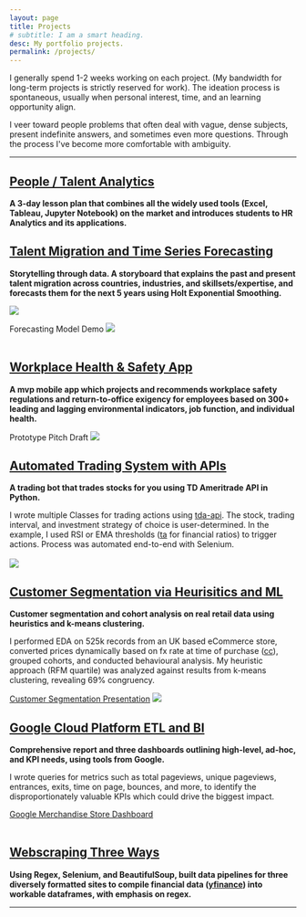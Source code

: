 ```yaml
---
layout: page
title: Projects
# subtitle: I am a smart heading.
desc: My portfolio projects.
permalink: /projects/
---
```


<div class="pretty-links">

    
<div class="lead lead-about">

I generally spend 1-2 weeks working on each project. (My bandwidth for long-term projects is strictly reserved for work). The ideation process is spontaneous, usually when personal interest, time, and an learning opportunity align.

I veer toward people problems that often deal with vague, dense subjects, present indefinite answers, and sometimes even more questions. Through the process I've become more comfortable with ambiguity.
    
<div style="text-align: left">
    
<!-- {::nomarkdown} 
<figure class="site-profile">
    <img src="{{ site.baseurl }}/assets/img/profile.png">
</figure>
{:/} -->

---

## [People / Talent Analytics](https://github.com/deawyk/HR-Analytics/blob/main/Geolocation%20Clustering%20Lesson%20Plan.ipynb)
**A 3-day lesson plan that combines all the widely used tools (Excel, Tableau, Jupyter Notebook) on the market and introduces students to HR Analytics and its applications.**

    
## [Talent Migration and Time Series Forecasting](https://public.tableau.com/app/profile/dea.wang/viz/WorldBankLinkedInInsights/StoryInsights)
**Storytelling through data. A storyboard that explains the past and present talent migration across countries, industries, and skillsets/expertise, and forecasts them for the next 5 years using Holt Exponential Smoothing.**
    
<img src="{{ site.baseurl }}/assets/img/git.talentmigration1.png">

Forecasting Model Demo
<img src="{{ site.baseurl }}/assets/img/git.talentmigration2.png">    
<br>  
    

## <i class='fa fa-file-text'></i>[Workplace Health & Safety App](/assets/pdf/git.o2analytics.pdf)
**A mvp mobile app which projects and recommends workplace safety regulations and return-to-office exigency for employees based on 300+ leading and lagging environmental indicators, job function, and individual health.**

Prototype Pitch Draft
<img src="{{ site.baseurl }}/assets/img/git.office.png">
<br>  

## [Automated Trading System with APIs](https://github.com/deawyk/Automated-Trading-System-via-APIs/blob/main/automated%20trading%20tda%20api.py)
**A trading bot that trades stocks for you using TD Ameritrade API in Python.**
    
I wrote multiple Classes for trading actions using [tda-api](https://pypi.org/project/tda-api/). The stock, trading interval, and investment strategy of choice is user-determined. In the example, I used RSI or EMA thresholds ([ta](https://technical-analysis-library-in-python.readthedocs.io/en/latest/) for financial ratios) to trigger actions. Process was automated end-to-end with Selenium.<br>    
<img src="{{ site.baseurl }}/assets/img/git.tb1.png">    
    
    
## [Customer Segmentation via Heurisitics and ML](https://github.com/deawyk/Customer-Segmentation-via-KMeans/blob/main/CS_KMeans.ipynb)
**Customer segmentation and cohort analysis on real retail data using heuristics and k-means clustering.**
    
I performed EDA on 525k records from an UK based eCommerce store, converted prices dynamically based on fx rate at time of purchase ([cc](https://pypi.org/project/CurrencyConverter/)), grouped cohorts, and conducted behavioural analysis. My heuristic approach (RFM quartile) was analyzed against results from k-means clustering, revealing 69% congruency.<br>
    
<i class='fa fa-file-text'></i>[Customer Segmentation Presentation](/assets/pdf/git.customerseg.pdf)
<img src="{{ site.baseurl }}/assets/img/git.cs1.png">
<br>
    
    
## [Google Cloud Platform ETL and BI](https://github.com/deawyk/Google-Analytics-KPIs-via-Google-BigQuery/blob/main/BigQuery%20Script.sql)
**Comprehensive report and three dashboards outlining high-level, ad-hoc, and KPI needs, using tools from Google.**
    
I wrote queries for metrics such as total pageviews, unique pageviews, entrances, exits, time on page, bounces, and more, to identify the disproportionately valuable KPIs which could drive the biggest impact.<br>

[Google Merchandise Store Dashboard](https://public.tableau.com/views/gms_16221492319430/1?:language=en-US&:display_count=n&:origin=viz_share_link)        
<br>
    
    
## [Webscraping Three Ways](https://github.com/deawyk/Webscraping-Three-Ways/blob/main/pipeline.py)
**Using Regex, Selenium, and BeautifulSoup, built data pipelines for three diversely formatted sites to compile financial data ([yfinance](https://pypi.org/project/yfinance/)) into workable dataframes, with emphasis on regex.**
    
---

